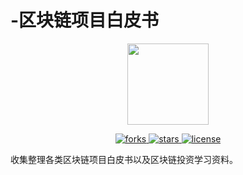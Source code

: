 # -区块链项目白皮书
<p align="center">
    <img src="https://avatars2.githubusercontent.com/u/6982081?s=460&v=4"
         height="130">
</p>

<p align="center">
    <a href="https://github.com/ChinaKingKong/BlockChain/network">
        <img src="https://img.shields.io/github/forks/ChinaKingKong/BlockChain.svg"
             alt="forks">
    </a>
    <a href="https://github.com/ChinaKingKong/BlockChain/stargazers">
        <img src="https://img.shields.io/github/stars/ChinaKingKong/BlockChain.svg"
             alt="stars">
    </a>
    <a href="./LICENSE.md">
        <img src="https://img.shields.io/badge/license-GNU-blue.svg"
             alt="license">
    </a>
</p>

收集整理各类区块链项目白皮书以及区块链投资学习资料。
